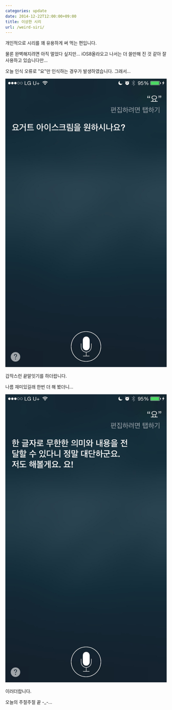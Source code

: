 ```yaml
---
categories: update
date: 2014-12-22T12:00:00+09:00
title: 이상한 시리
url: /weird-siri/
---
```


개인적으로 시리를 꽤 유용하게 써 먹는 편입니다.

물론 완벽해지려면 아직 멀었다 싶지만... iOS8올라오고 나서는 더 쓸만해 진 것 같아 잘 사용하고 있습니다만...

오늘 인식 오류로 "요"만 인식하는 경우가 발생하였습니다. 그래서...

<img src="/images/4yTJ3NOdx.jpg" alt="niceb5y blog">

갑작스런 끝말잇기를 하더랍니다.

나름 재미있길래 한번 더 해 봤더니...

<img src="/images/V1gpJnNOdg.jpg" alt="niceb5y blog">

이러더랍니다.

오늘의 주절주절 끝 -_-...
